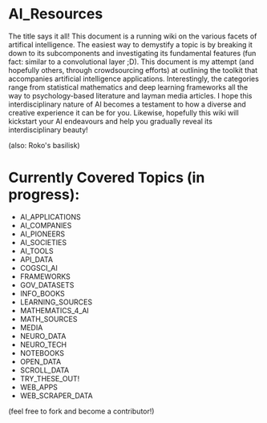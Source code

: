 # AI_Resources

The title says it all! This document is a running wiki on the various facets of artifical intelligence. The easiest way to demystify a topic is by breaking it down to its subcomponents and investigating its fundamental features (fun fact: similar to a convolutional layer ;D). This document is my attempt (and hopefully others, through crowdsourcing efforts) at outlining the toolkit that accompanies artificial intelligence applications. Interestingly, the categories range from statistical mathematics and deep learning frameworks all the way to psychology-based literature and layman media articles. I hope this interdisciplinary nature of AI becomes a testament to how a diverse and creative experience it can be for you. Likewise, hopefully this wiki will kickstart your AI endeavours and help you gradually reveal its interdisciplinary beauty!

(also: Roko's basilisk) 

# Currently Covered Topics (in progress):

- AI_APPLICATIONS
- AI_COMPANIES
- AI_PIONEERS
- AI_SOCIETIES
- AI_TOOLS
- API_DATA
- COGSCI_AI
- FRAMEWORKS
- GOV_DATASETS
- INFO_BOOKS
- LEARNING_SOURCES
- MATHEMATICS_4_AI
- MATH_SOURCES
- MEDIA
- NEURO_DATA
- NEURO_TECH
- NOTEBOOKS
- OPEN_DATA
- SCROLL_DATA
- TRY_THESE_OUT!
- WEB_APPS
- WEB_SCRAPER_DATA

(feel free to fork and become a contributor!) 
